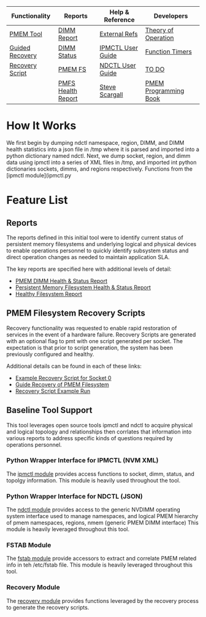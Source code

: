 | Functionality | Reports | Help & Reference | Developers |
| ------------- | ------- | ---------------- | ---------- |
| [PMEM Tool](README.md) | [DIMM Report](Optane_DIMM_Report.md) | [External Refs](References.md) | [Theory of Operation](TheoryofOperation.md) |
| [Guided Recovery](Guided_Recovery.md) | [DIMM Status](DIMM_Status.md) | [IPMCTL User Guide](https://docs.pmem.io/ipmctl-user-guide/) | [Function Timers](Function_Timers.md) |
| [Recovery Script](Recovery_Script.md) | [PMEM FS](PMFS_Report.md)  | [NDCTL User Guide](https://docs.pmem.io/ndctl-user-guide/) | [TO DO](ToDo.md) |
|   | [PMFS Health Report](Healthy_PMFS_Report.md)  | [Steve Scargall](https://stevescargall.com/)  | [PMEM Programming Book](https://pmem.io/books/) |


# How It Works
We first begin by dumping ndctl namespace, region, DIMM, and DIMM health statistics into a json file in /tmp where it is parsed and imported into a python dictionary named ndctl.
Next, we dump socket, region, and dimm data using ipmctl into a series of XML files in /tmp, and imported int python dictionaries sockets, dimms, and regions respectively. Functions from the [ipmctl module](ipmctl.py


# Feature List
## Reports
The reports defined in this initial tool were to identify current status of persistent memory filesystems and underlying logical and physical devices to enable operations personnel to quickly identify subsystem status and direct operation changes as needed to maintain application SLA.

The key reports are specified here with additional levels of detail:
- [PMEM DIMM Health & Status Report](Optane_DIMM_Report.md)
- [Persistent Memory Filesystem Health & Status Report](PMFS_Report.md)
- [Healthy Filesystem Report](Healthy_PMFS_Report.md)

## PMEM Filesystem Recovery Scripts
Recovery functionality was requested to enable rapid restoration of services in the event of a hardware failure.
Recovery Scripts are generated with an optional flag to pmt with one script generated per socket.
The expectation is that prior to script generation, the system has been previously configured and healthy.

Additional details can be found in each of these links:
- [Example Recovery Script for Socket 0](recover_socket_0.sh)
- [Guide Recovery of PMEM Filesystem](Guided_Recovery.md)
- [Recovery Script Example Run](Recovery_Script.md)

## Baseline Tool Support
This tool leverages open source tools ipmctl and ndctl to acquire physical and logical topology and relationships then corrlates that information into various reports to address specific kinds of questions required by operations personnel.

### Python Wrapper Interface for IPMCTL (NVM XML)
The [ipmctl module](ipmctl.py) provides access functions to socket, dimm, status, and topolgy information.
This module is heavily used throughout the tool.

### Python Wrapper Interface for NDCTL (JSON)
The [ndctl module](ndctl.py) provides access to the generic NVDIMM operating system interface used to manage namespaces, and logical PMEM hierarchy of pmem namespaces, regions, nmem (generic PMEM DIMM interface)
This module is heavily leveraged throughout this tool.

### FSTAB Module
The [fstab module](fstab.py) provide accessors to extract and correlate PMEM related info in teh /etc/fstab file.
This module is heavily leveraged throughout this tool.

### Recovery Module
The [recovery module](recovery.py) provides functions leveraged by the recovery process to generate the recovery scripts.

